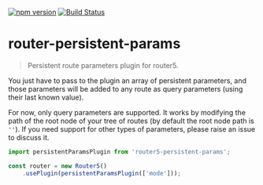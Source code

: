[![npm version](https://badge.fury.io/js/router5-persistent-params.svg)](https://badge.fury.io/js/router5-persistent-params)
[![Build Status](https://travis-ci.org/router5/router5-persistent-params.svg?branch=master)](https://travis-ci.org/router5/router5-persistent-params)

# router-persistent-params

> Persistent route parameters plugin for router5.

You just have to pass to the plugin an array of persistent parameters, and those parameters will be added to any route as query parameters (using their last known value).

For now, only query parameters are supported. It works by modifying the path of the root node of your tree of routes (by default the root node path is `''`). If you need support for other types of parameters, please raise an issue to discuss it.

```javascript
import persistentParamsPlugin from 'router5-persistent-params';

const router = new Router5()
    .usePlugin(persistentParamsPlugin(['mode']));
```
